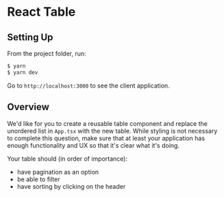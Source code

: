 # React Table

## Setting Up

From the project folder, run:

```bash
$ yarn
$ yarn dev
```

Go to `http://localhost:3000` to see the client application.

## Overview

We'd like for you to create a reusable table component and replace the unordered list in `App.tsx` with the new table. While styling is not necessary to complete this question, make sure that at least your application has enough functionality and UX so that it's clear what it's doing.

Your table should (in order of importance):
- have pagination as an option
- be able to filter
- have sorting by clicking on the header
